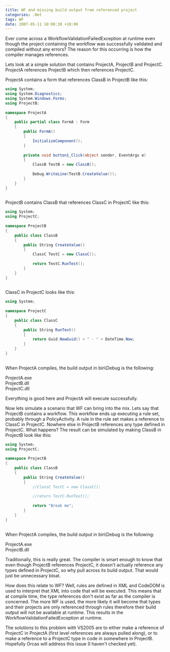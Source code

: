 ```yaml
---
title: WF and missing build output from referenced project
categories: .Net
tags: WF
date: 2007-05-11 10:08:38 +10:00
---
```


Ever come across a WorkflowValidationFailedException at runtime even though the project containing the workflow was successfully validated and compiled without any errors? The reason for this occurring is how the compiler manages references. 

Lets look at a simple solution that contains ProjectA, ProjectB and ProjectC. ProjectA references ProjectB which then references ProjectC. 

ProjectA contains a form that references ClassB in ProjectB like this:

<!--more-->

```csharp
using System;
using System.Diagnostics;
using System.Windows.Forms;
using ProjectB;
     
namespace ProjectA
{
    public partial class FormA : Form
    {
        public FormA()
        {
            InitializeComponent();
        }
     
        private void button1_Click(object sender, EventArgs e)
        {
            ClassB TestB = new ClassB();
     
            Debug.WriteLine(TestB.CreateValue());
        }
    }
}
    
```

ProjectB contains ClassB that references ClassC in ProjectC like this:

```csharp
using System;
using ProjectC;
     
namespace ProjectB
{
    public class ClassB
    {
        public String CreateValue()
        {
            ClassC TestC = new ClassC();
     
            return TestC.RunTest();
        }
    }
}
    
```

ClassC in ProjectC looks like this:

```csharp
using System;
     
namespace ProjectC
{
    public class ClassC
    {
        public String RunTest()
        {
            return Guid.NewGuid() + " - " + DateTime.Now;
        }
    }
}
    
```

When ProjectA compiles, the build output in bin\Debug is the following:

ProjectA.exe         
ProjectB.dll         
ProjectC.dll

Everything is good here and ProjectA will execute successfully.

Now lets simulate a scenario that WF can bring into the mix. Lets say that ProjectB contains a workflow. This workflow ends up executing a rule set, probably through a PolicyActivity. A rule in the rule set makes a reference to ClassC in ProjectC. Nowhere else in ProjectB references any type defined in ProjectC. What happens? The result can be simulated by making ClassB in ProjectB look like this:

```csharp
using System;
using ProjectC;
     
namespace ProjectB
{
    public class ClassB
    {
        public String CreateValue()
        {
            //ClassC TestC = new ClassC();
     
            //return TestC.RunTest();
     
            return "Break me";
        }
    }
}
    
```

When ProjectA compiles, the build output in bin\Debug is the following:

ProjectA.exe         
ProjectB.dll

Traditionally, this is really great. The compiler is smart enough to know that even though ProjectB references ProjectC, it doesn't actually reference any types defined in ProjectC, so why pull across its build output. That would just be unnecessary bloat. 

How does this relate to WF? Well, rules are defined in XML and CodeDOM is used to interpret that XML into code that will be executed. This means that at compile time, the type references don't exist as far as the compiler is concerned. The more WF is used, the more likely it will become that types and their projects are only referenced through rules therefore their build output will not be available at runtime. This results in the WorkflowValidationFailedException at runtime.

The solutions to this problem with VS2005 are to either make a reference of ProjectC in ProjectA (first level references are always pulled along), or to make a reference to a ProjectC type in code in somewhere in ProjectB. Hopefully Orcas will address this issue (I haven't checked yet).


